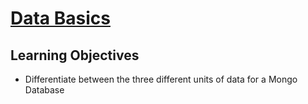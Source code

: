# [Data Basics](https://login.codingdojo.com/m/754/16738/124735)

## Learning Objectives

- Differentiate between the three different units of data for a Mongo Database